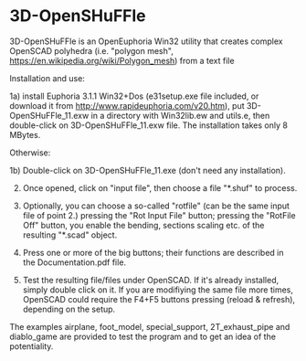 # 3D-OpenSHuFFle
3D-OpenSHuFFle is an OpenEuphoria Win32 utility that creates complex OpenSCAD polyhedra (i.e. "polygon mesh", https://en.wikipedia.org/wiki/Polygon_mesh) from a text file

Installation and use:

1a) install Euphoria 3.1.1 Win32+Dos (e31setup.exe file included, or download it from http://www.rapideuphoria.com/v20.htm), put 3D-OpenSHuFFle_11.exw in a directory with Win32lib.ew and utils.e, then double-click on 3D-OpenSHuFFle_11.exw file. The installation takes only 8 MBytes.

Otherwise:

1b) Double-click on 3D-OpenSHuFFle_11.exe (don't need any installation).

2) Once opened, click on "input file", then choose a file "*.shuf" to process.

3) Optionally, you can choose a so-called "rotfile" (can be the same input file of point 2.) pressing the "Rot Input File" button; pressing the "RotFile Off" button, you enable the bending, sections scaling etc. of the resulting "*.scad" object.

4) Press one or more of the big buttons; their functions are described in the Documentation.pdf file.

5) Test the resulting file/files under OpenSCAD. If it's already installed, simply double click on it. If you are modifiying the same file more times, OpenSCAD could require the F4+F5 buttons pressing (reload & refresh), depending on the setup. 

The examples airplane, foot_model, special_support, 2T_exhaust_pipe and diablo_game are provided to test the program and to get an idea of the potentiality.
